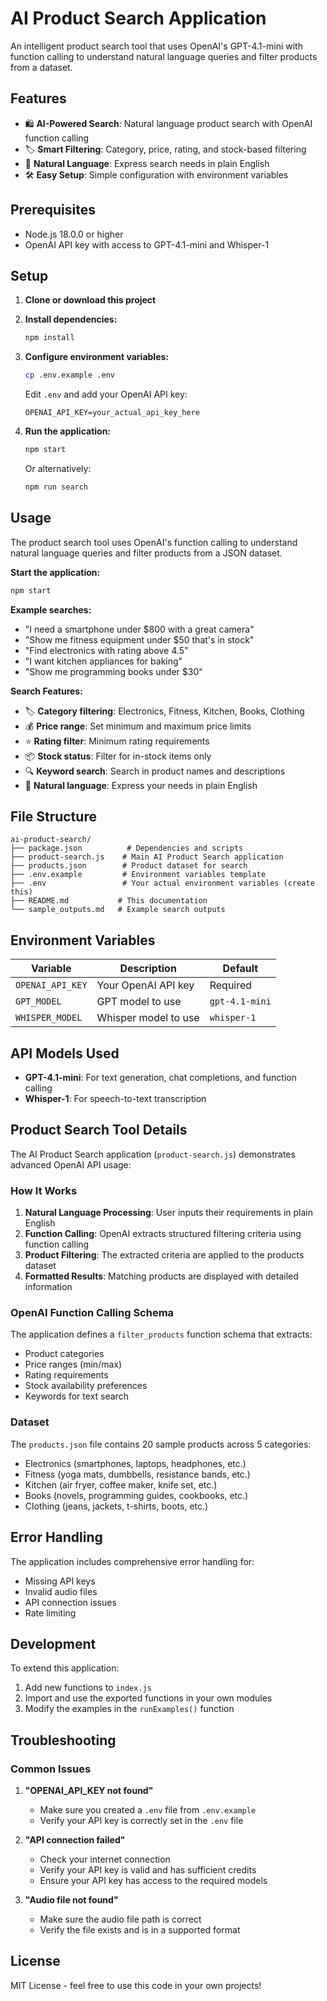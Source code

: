 # AI Product Search Application

An intelligent product search tool that uses OpenAI's GPT-4.1-mini with function calling to understand natural language queries and filter products from a dataset.

## Features

- 🛍️ **AI-Powered Search**: Natural language product search with OpenAI function calling
- 🏷️ **Smart Filtering**: Category, price, rating, and stock-based filtering
- 🧠 **Natural Language**: Express search needs in plain English
- 🛠️ **Easy Setup**: Simple configuration with environment variables

## Prerequisites

- Node.js 18.0.0 or higher
- OpenAI API key with access to GPT-4.1-mini and Whisper-1

## Setup

1. **Clone or download this project**

2. **Install dependencies:**
   ```bash
   npm install
   ```

3. **Configure environment variables:**
   ```bash
   cp .env.example .env
   ```
   
   Edit `.env` and add your OpenAI API key:
   ```
   OPENAI_API_KEY=your_actual_api_key_here
   ```

4. **Run the application:**
   ```bash
   npm start
   ```
   
   Or alternatively:
   ```bash
   npm run search
   ```

## Usage

The product search tool uses OpenAI's function calling to understand natural language queries and filter products from a JSON dataset.

**Start the application:**
```bash
npm start
```

**Example searches:**
- "I need a smartphone under $800 with a great camera"
- "Show me fitness equipment under $50 that's in stock"
- "Find electronics with rating above 4.5"
- "I want kitchen appliances for baking"
- "Show me programming books under $30"

**Search Features:**
- 🏷️ **Category filtering**: Electronics, Fitness, Kitchen, Books, Clothing
- 💰 **Price range**: Set minimum and maximum price limits
- ⭐ **Rating filter**: Minimum rating requirements
- 📦 **Stock status**: Filter for in-stock items only
- 🔍 **Keyword search**: Search in product names and descriptions
- 🧠 **Natural language**: Express your needs in plain English





## File Structure

```
ai-product-search/
├── package.json          # Dependencies and scripts
├── product-search.js    # Main AI Product Search application
├── products.json        # Product dataset for search
├── .env.example         # Environment variables template
├── .env                 # Your actual environment variables (create this)
├── README.md           # This documentation
└── sample_outputs.md   # Example search outputs
```

## Environment Variables

| Variable | Description | Default |
|----------|-------------|---------|
| `OPENAI_API_KEY` | Your OpenAI API key | Required |
| `GPT_MODEL` | GPT model to use | `gpt-4.1-mini` |
| `WHISPER_MODEL` | Whisper model to use | `whisper-1` |

## API Models Used

- **GPT-4.1-mini**: For text generation, chat completions, and function calling
- **Whisper-1**: For speech-to-text transcription

## Product Search Tool Details

The AI Product Search application (`product-search.js`) demonstrates advanced OpenAI API usage:

### How It Works
1. **Natural Language Processing**: User inputs their requirements in plain English
2. **Function Calling**: OpenAI extracts structured filtering criteria using function calling
3. **Product Filtering**: The extracted criteria are applied to the products dataset
4. **Formatted Results**: Matching products are displayed with detailed information

### OpenAI Function Calling Schema
The application defines a `filter_products` function schema that extracts:
- Product categories
- Price ranges (min/max)
- Rating requirements
- Stock availability preferences  
- Keywords for text search

### Dataset
The `products.json` file contains 20 sample products across 5 categories:
- Electronics (smartphones, laptops, headphones, etc.)
- Fitness (yoga mats, dumbbells, resistance bands, etc.)
- Kitchen (air fryer, coffee maker, knife set, etc.)
- Books (novels, programming guides, cookbooks, etc.)
- Clothing (jeans, jackets, t-shirts, boots, etc.)

## Error Handling

The application includes comprehensive error handling for:
- Missing API keys
- Invalid audio files
- API connection issues
- Rate limiting

## Development

To extend this application:

1. Add new functions to `index.js`
2. Import and use the exported functions in your own modules
3. Modify the examples in the `runExamples()` function

## Troubleshooting

### Common Issues

1. **"OPENAI_API_KEY not found"**
   - Make sure you created a `.env` file from `.env.example`
   - Verify your API key is correctly set in the `.env` file

2. **"API connection failed"**
   - Check your internet connection
   - Verify your API key is valid and has sufficient credits
   - Ensure your API key has access to the required models

3. **"Audio file not found"**
   - Make sure the audio file path is correct
   - Verify the file exists and is in a supported format

## License

MIT License - feel free to use this code in your own projects! 